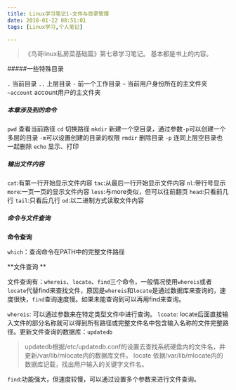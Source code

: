 ```yaml
---
title: Linux学习笔记1-文件与目录管理
date: 2018-01-22 08:51:01
tags: [Linux学习,个人笔记]

---
```

> 《鸟哥linux私房菜基础篇》第七章学习笔记。
> 基本都是书上的内容。

<!--more-->

#####一些特殊目录

`.`     当前目录
`..`    上层目录
`-`     前一个工作目录
`~`     当前用户身份所在的主文件夹
`~account`  account用户的主文件夹

##### 本章涉及到的命令

`pwd`       查看当前路径
`cd`        切换路径
`mkdir`     新建一个空目录，通过参数`-p`可以创建一个多层的目录 `-m`可以设置创建的目录的权限
`rmdir`     删除目录 `-p` 连同上层空目录也一起删除
`echo`      显示、打印


##### 输出文件内容

`cat`:有第一行开始显示文件内容
`tac`:从最后一行开始显示文件内容
`nl`:带行号显示
`more`:一页一页的显示文件内容
`less`:与more类似，但可以往前翻页
`head`:只看前几行
`tail`:只看后几行
`od`:以二进制方式读取文件内容

##### 命令与文件查询
**命令查询**

`which`：查询命令在PATH中的完整文件路径

**文件查询 **

文件查询有：`whereis`、`locate`、`find`三个命令，一般情况使用`whereis`或者`locate`代替find来查找文件，原因是`whereis`和`locate`是通过数据库来查询的，速度很快，`find`查询速度慢。如果未能查询到可以再用find来查询。

`whereis`: 可以通过参数来在特定类型文件中进行查询。
`lcoate`: locate后面直接输入文件的部分名称就可以得到所有路径或完整文件名中包含输入名称的文件完整路径。更新文件查询的数据库：`updatedb`

> updatedb根据/etc/updatedb.conf的设置去查找系统硬盘内的文件名，并更新/var/lib/mlocate内的数据库文件。
> locate 依据/var/lib/mlocate内的数据库记载，找出用户输入的关键字文件名。

`find`:功能强大，但速度较慢，可以通过设置多个参数来进行文件查询。
